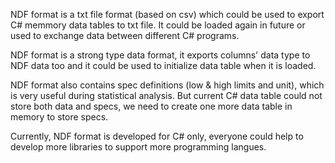 NDF format is a txt file format (based on csv) which could be used to export C# memmory data tables to txt file. 
It could be loaded again in future or used to exchange data between different C# programs.

NDF format is a strong type data format, it exports columns' data type to NDF data too and it could be used to initialize data table when it is loaded.

NDF format also contains spec definitions (low & high limits and unit), which is very useful during statistical analysis. 
But current C# data table could not store both data and specs, we need to create one more data table in memory to store specs.

Currently, NDF format is developed for C# only, everyone could help to develop more libraries to support more programming langues.
